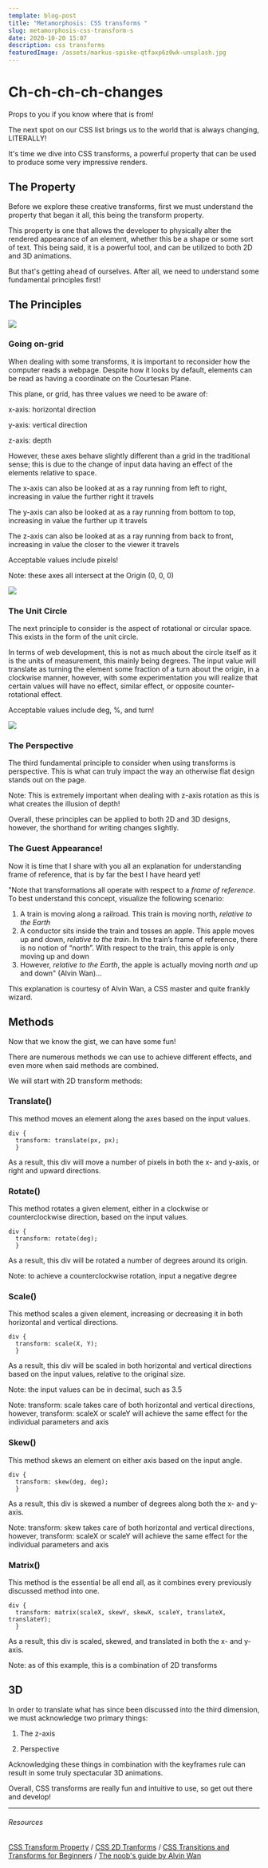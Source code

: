 ```yaml
---
template: blog-post
title: "Metamorphosis: CSS transforms "
slug: metamorphosis-css-transform-s
date: 2020-10-20 15:07
description: css transforms
featuredImage: /assets/markus-spiske-qtfaxp6z0wk-unsplash.jpg
---
```

# Ch-ch-ch-ch-changes

Props to you if you know where that is from!

The next spot on our CSS list brings us to the world that is always changing, LITERALLY!

It's time we dive into CSS transforms, a powerful property that can be used to produce some very impressive renders.

## The Property

Before we explore these creative transforms, first we must understand the property that began it all, this being the transform property. 

This property is one that allows the developer to physically alter the rendered appearance of an element, whether this be a shape or some sort of text. This being said, it is a powerful tool, and can be utilized to both 2D and 3D animations. 

But that's getting ahead of ourselves. After all, we need to understand some fundamental principles first!

## The Principles

![](/assets/glenn-carstens-peters-0ib6_gx7bxk-unsplash.jpg)

### Going on-grid

When dealing with some transforms, it is important to reconsider how the computer reads a webpage. Despite how it looks by default, elements can be read as having a coordinate on the Courtesan Plane.

This plane, or grid, has three values we need to be aware of:

x-axis: horizontal direction

y-axis: vertical direction

z-axis: depth

However, these axes behave slightly different than a grid in the traditional sense; this is due to the change of input data having an effect of the elements relative to space. 

The x-axis can also be looked at as a ray running from left to right, increasing in value the further right it travels

The y-axis can also be looked at as a ray running from bottom to top, increasing in value the further up it travels

The z-axis can also be looked at as a ray running from back to front, increasing in value the closer to the viewer it travels

Acceptable values include pixels!

Note: these axes all intersect at the Origin (0, 0, 0)

![](/assets/luis-eusebio-5sut9q8jqrq-unsplash-3-.jpg)

### The Unit Circle

The next principle to consider is the aspect of rotational or circular space. This exists in the form of the unit circle.

In terms of web development, this is not as much about the circle itself as it is the units of measurement, this mainly being degrees. The input value will translate as turning the element some fraction of a turn about the origin, in a clockwise manner, however, with some experimentation you will realize that certain values will have no effect, similar effect, or opposite counter-rotational effect. 

Acceptable values include deg, %, and turn!

![](/assets/sleep-music-v34e2uox5xq-unsplash-3-.jpg)

### The Perspective

The third fundamental principle to consider when using transforms is perspective. This is what can truly impact the way an otherwise flat design stands out on the page.

Note: This is extremely important when dealing with z-axis rotation as this is what creates the illusion of depth!

Overall, these principles can be applied to both 2D and 3D designs, however, the shorthand for writing changes slightly.

### The Guest Appearance!

Now it is time that I share with you all an explanation for understanding frame of reference, that is by far the best I have heard yet!

"Note that transformations all operate with respect to a *frame of reference*. To best understand this concept, visualize the following scenario:

1. A train is moving along a railroad. This train is moving north, *relative to the Earth*
2. A conductor sits inside the train and tosses an apple. This apple moves up and down, *relative to the train*. In the train’s frame of reference, there is no notion of “north”. With respect to the train, this apple is only moving up and down
3. However, *relative to the Earth*, the apple is actually moving north *and* up and down" (Alvin Wan)...

This explanation is courtesy of Alvin Wan, a CSS master and quite frankly wizard.

## Methods

Now that we know the gist, we can have some fun!

There are numerous methods we can use to achieve different effects, and even more when said methods are combined.

We will start with 2D transform methods:

### Translate()

This method moves an element along the axes based on the input values.

```
div {
  transform: translate(px, px);
  }
```

As a result, this div will move a number of pixels in both the x- and y-axis, or right and upward directions.

### Rotate()

This method rotates a given element, either in a clockwise or counterclockwise direction, based on the input values.

```
div {
  transform: rotate(deg);
  }
```

As a result, this div will be rotated a number of degrees around its origin.

Note: to achieve a counterclockwise rotation, input a negative degree

### Scale()

This method scales a given element, increasing or decreasing it in both horizontal and vertical directions.

```
div {
  transform: scale(X, Y);
  }
```

As a result, this div will be scaled in both horizontal and vertical directions based on the input values, relative to the original size.

Note: the input values can be in decimal, such as 3.5

Note: transform: scale takes care of both horizontal and vertical directions, however, transform: scaleX or scaleY will achieve the same effect for the individual parameters and axis

### Skew()

This method skews an element on either axis based on the input angle.

```
div {
  transform: skew(deg, deg);
  }
```



As a result, this div is skewed a number of degrees along both the x- and y-axis.

Note: transform: skew takes care of both horizontal and vertical directions, however, transform: scaleX or scaleY will achieve the same effect for the individual parameters and axis

### Matrix()

This method is the essential be all end all, as it combines every previously discussed method into one.

```
div {
  transform: matrix(scaleX, skewY, skewX, scaleY, translateX, translateY);
  }
```

As a result, this div is scaled, skewed, and translated in both the x- and y-axis.

Note: as of this example, this is a combination of 2D transforms

## 3D

In order to translate what has since been discussed into the third dimension, we must acknowledge two primary things:

1. The z-axis

2. Perspective

Acknowledging these things in combination with the keyframes rule can result in some truly spectacular 3D animations.

Overall, CSS transforms are really fun and intuitive to use, so get out there and develop!

-----------------------------------------------------------

###### Resources
[CSS Transform Property](https://www.w3schools.com/cssref/css3_pr_transform.asp) /
[CSS 2D Tranforms](https://www.w3schools.com/css/css3_2dtransforms.asp) /
[CSS Transitions and Transforms for Beginners](https://thoughtbot.com/blog/transitions-and-transforms) /
[The noob's guide by Alvin Wan](https://blog.logrocket.com/the-noobs-guide-to-3d-transforms-with-css-7370aafd9edf/)